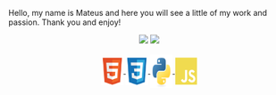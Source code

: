 Hello, my name is Mateus and here you will see a little of my work and passion. Thank you and enjoy!

<div align="center">
  <img height="180em" src="https://github-readme-stats.vercel.app/api?username=MateusMunaro&show_icons=true&theme=dark&include_all_commits=true&count_private=true"/>
  <a href="https://github.com/MateusMunaro">
  <img height="180em" src="https://github-readme-stats.vercel.app/api/top-langs/?username=MateusMunaro&layout=compact&langs_count=7&theme=dark"/>
</div>




<div style="display: inline_block" align="center"><br>
<img align="center" alt="Luis-HTML" height="50" width="40" src="https://raw.githubusercontent.com/devicons/devicon/master/icons/html5/html5-original.svg">
<img align="center" alt="Luis-CSS" height="50" width="40" src="https://raw.githubusercontent.com/devicons/devicon/master/icons/css3/css3-original.svg">
<img align="center" alt="Luis-python" height="60" width="40" src="https://raw.githubusercontent.com/devicons/devicon/master/icons/python/python-original.svg">
<img align="center" alt="Luis-Js" height="50" width="40" src="https://raw.githubusercontent.com/devicons/devicon/master/icons/javascript/javascript-plain.svg">

